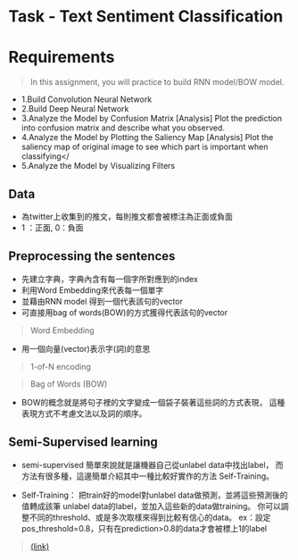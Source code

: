 
Task - Text Sentiment Classification
===============

Requirements
===============
>In this assignment, you will practice to build RNN model/BOW model.


> 
- 1.Build Convolution Neural Network
- 2.Build Deep Neural Network
- 3.Analyze the Model by Confusion Matrix
[Analysis] Plot the prediction into confusion matrix and describe what you observed.
- 4.Analyze the Model by Plotting the Saliency Map
[Analysis] Plot the saliency map of original image to see which part is important when classifying</
- 5.Analyze the Model by Visualizing Filters

Data
----------------
- 為twitter上收集到的推文，每則推文都會被標注為正面或負面
- 1 ：正面, 0：負面

Preprocessing the sentences
----------------
> 
- 先建立字典，字典內含有每一個字所對應到的index
- 利用Word Embedding來代表每一個單字
- 並藉由RNN model 得到一個代表該句的vector
- 可直接用bag of words(BOW)的方式獲得代表該句的vector

> Word Embedding
- 用一個向量(vector)表示字(詞)的意思

> 1-of-N encoding

> Bag of Words (BOW)
- BOW的概念就是將句子裡的文字變成一個袋子裝著這些詞的方式表現，
這種表現方式不考慮文法以及詞的順序。

Semi-Supervised learning
-----------------
- semi-supervised 簡單來說就是讓機器自己從unlabel data中找出label，
而方法有很多種，這邊簡單介紹其中一種比較好實作的方法 Self-Training。

- Self-Training：
把train好的model對unlabel data做預測，並將這些預測後的值轉成該筆
unlabel data的label，並加入這些新的data做training。
你可以調整不同的threshold、或是多次取樣來得到比較有信心的data。
ex：設定pos_threshold=0.8，只有在prediction>0.8的data才會被標上1的label
		

> [(link)](https://ntumlta.github.io/ML-Assignment4/index.html)